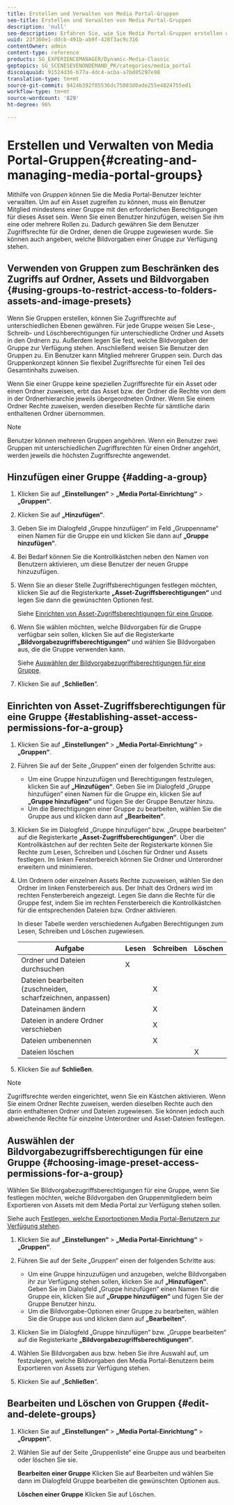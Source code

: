 ```yaml
---
title: Erstellen und Verwalten von Media Portal-Gruppen
seo-title: Erstellen und Verwalten von Media Portal-Gruppen
description: 'null'
seo-description: Erfahren Sie, wie Sie Media Portal-Gruppen erstellen und verwalten.
uuid: 23f360e1-ddcb-491b-ab9f-428f3ac9c316
contentOwner: admin
content-type: reference
products: SG_EXPERIENCEMANAGER/Dynamic-Media-Classic
geptopics: SG_SCENESEVENONDEMAND_PK/categories/media_portal
discoiquuid: 91524d36-b77a-4dc4-acba-a7bd85297e98
translation-type: tm+mt
source-git-commit: 9424b392f85536dc75083d0ade255e4824755ed1
workflow-type: tm+mt
source-wordcount: '829'
ht-degree: 96%

---
```



# Erstellen und Verwalten von Media Portal-Gruppen{#creating-and-managing-media-portal-groups}

Mithilfe von *Gruppen* können Sie die Media Portal-Benutzer leichter verwalten. Um auf ein Asset zugreifen zu können, muss ein Benutzer Mitglied mindestens einer Gruppe mit den erforderlichen Berechtigungen für dieses Asset sein. Wenn Sie einen Benutzer hinzufügen, weisen Sie ihm eine oder mehrere Rollen zu. Dadurch gewähren Sie dem Benutzer Zugriffsrechte für die Ordner, denen die Gruppe zugewiesen wurde. Sie können auch angeben, welche Bildvorgaben einer Gruppe zur Verfügung stehen.

## Verwenden von Gruppen zum Beschränken des Zugriffs auf Ordner, Assets und Bildvorgaben {#using-groups-to-restrict-access-to-folders-assets-and-image-presets}

Wenn Sie Gruppen erstellen, können Sie Zugriffsrechte auf unterschiedlichen Ebenen gewähren. Für jede Gruppe weisen Sie Lese-, Schreib- und Löschberechtigungen für unterschiedliche Ordner und Assets in den Ordnern zu. Außerdem legen Sie fest, welche Bildvorgaben der Gruppe zur Verfügung stehen. Anschließend weisen Sie Benutzer den Gruppen zu. Ein Benutzer kann Mitglied mehrerer Gruppen sein. Durch das Gruppenkonzept können Sie flexibel Zugriffsrechte für einen Teil des Gesamtinhalts zuweisen.

Wenn Sie einer Gruppe keine speziellen Zugriffsrechte für ein Asset oder einen Ordner zuweisen, erbt das Asset bzw. der Ordner die Rechte von dem in der Ordnerhierarchie jeweils übergeordneten Ordner. Wenn Sie einem Ordner Rechte zuweisen, werden dieselben Rechte für sämtliche darin enthaltenen Ordner übernommen.

>[!NOTE]
>
>Benutzer können mehreren Gruppen angehören. Wenn ein Benutzer zwei Gruppen mit unterschiedlichen Zugriffsrechten für einen Ordner angehört, werden jeweils die höchsten Zugriffsrechte angewendet.

## Hinzufügen einer Gruppe {#adding-a-group}

1. Klicken Sie auf **„Einstellungen“** > **„Media Portal-Einrichtung“** > **„Gruppen“**.
1. Klicken Sie auf **„Hinzufügen“**.
1. Geben Sie im Dialogfeld „Gruppe hinzufügen“ im Feld „Gruppenname“ einen Namen für die Gruppe ein und klicken Sie dann auf **„Gruppe hinzufügen“**.
1. Bei Bedarf können Sie die Kontrollkästchen neben den Namen von Benutzern aktivieren, um diese Benutzer der neuen Gruppe hinzuzufügen.
1. Wenn Sie an dieser Stelle Zugriffsberechtigungen festlegen möchten, klicken Sie auf die Registerkarte **„Asset-Zugriffsberechtigungen“** und legen Sie dann die gewünschten Optionen fest.

   Siehe [Einrichten von Asset-Zugriffsberechtigungen für eine Gruppe](creating-media-portal-groups.md#establishing_asset_access_permissions_for_a_group).

1. Wenn Sie wählen möchten, welche Bildvorgaben für die Gruppe verfügbar sein sollen, klicken Sie auf die Registerkarte **„Bildvorgabezugriffsberechtigungen“** und wählen Sie Bildvorgaben aus, die die Gruppe verwenden kann.

   Siehe [Auswählen der Bildvorgabezugriffsberechtigungen für eine Gruppe](creating-media-portal-groups.md#choosing_image_preset_access_permissions_for_a_group).

1. Klicken Sie auf „**Schließen**“.

## Einrichten von Asset-Zugriffsberechtigungen für eine Gruppe {#establishing-asset-access-permissions-for-a-group}

1. Klicken Sie auf **„Einstellungen“** > **„Media Portal-Einrichtung“** > **„Gruppen“**.
1. Führen Sie auf der Seite „Gruppen“ einen der folgenden Schritte aus:

   * Um eine Gruppe hinzuzufügen und Berechtigungen festzulegen, klicken Sie auf **„Hinzufügen“**. Geben Sie im Dialogfeld „Gruppe hinzufügen“ einen Namen für die Gruppe ein, klicken Sie auf **„Gruppe hinzufügen“** und fügen Sie der Gruppe Benutzer hinzu.
   * Um die Berechtigungen einer Gruppe zu bearbeiten, wählen Sie die Gruppe aus und klicken dann auf **„Bearbeiten“**.

1. Klicken Sie im Dialogfeld „Gruppe hinzufügen“ bzw. „Gruppe bearbeiten“ auf die Registerkarte **„Asset-Zugriffsberechtigungen“**. Über die Kontrollkästchen auf der rechten Seite der Registerkarte können Sie Rechte zum Lesen, Schreiben und Löschen für Ordner und Assets festlegen. Im linken Fensterbereich können Sie Ordner und Unterordner erweitern und minimieren.
1. Um Ordnern oder einzelnen Assets Rechte zuzuweisen, wählen Sie den Ordner im linken Fensterbereich aus. Der Inhalt des Ordners wird im rechten Fensterbereich angezeigt. Legen Sie dann die Rechte für die Gruppe fest, indem Sie im rechten Fensterbereich die Kontrollkästchen für die entsprechenden Dateien bzw. Ordner aktivieren.

   In dieser Tabelle werden verschiedenen Aufgaben Berechtigungen zum Lesen, Schreiben und Löschen zugewiesen.

   | Aufgabe | Lesen | Schreiben | Löschen |
   |--- |--- |--- |--- |
   | Ordner und Dateien durchsuchen | X |  |  |
   | Dateien bearbeiten (zuschneiden, scharfzeichnen, anpassen) |  | X |  |
   | Dateinamen ändern |  | X |  |
   | Dateien in andere Ordner verschieben |  | X |  |
   | Dateien umbenennen |  | X |  |
   | Dateien löschen |  |  | X |

1. Klicken Sie auf **Schließen**.

>[!NOTE]
>
>Zugriffsrechte werden eingerichtet, wenn Sie ein Kästchen aktivieren. Wenn Sie einem Ordner Rechte zuweisen, werden dieselben Rechte auch den darin enthaltenen Ordner und Dateien zugewiesen. Sie können jedoch auch abweichende Rechte für einzelne Unterordner und Asset-Dateien festlegen.

## Auswählen der Bildvorgabezugriffsberechtigungen für eine Gruppe {#choosing-image-preset-access-permissions-for-a-group}

Wählen Sie Bildvorgabezugriffsberechtigungen für eine Gruppe, wenn Sie festlegen möchten, welche Bildvorgaben den Gruppenmitgliedern beim Exportieren von Assets mit dem Media Portal zur Verfügung stehen sollen.

Siehe auch [Festlegen, welche Exportoptionen Media Portal-Benutzern zur Verfügung stehen](specifying-export-options-available-media.md#specifying_export_options_available_to_media_portal_users).

1. Klicken Sie auf **„Einstellungen“** > **„Media Portal-Einrichtung“** > **„Gruppen“**.
1. Führen Sie auf der Seite „Gruppen“ einen der folgenden Schritte aus:

   * Um eine Gruppe hinzuzufügen und anzugeben, welche Bildvorgaben ihr zur Verfügung stehen sollen, klicken Sie auf **„Hinzufügen“**. Geben Sie im Dialogfeld „Gruppe hinzufügen“ einen Namen für die Gruppe ein, klicken Sie auf **„Gruppe hinzufügen“** und fügen Sie der Gruppe Benutzer hinzu.
   * Um die Bildvorgabe-Optionen einer Gruppe zu bearbeiten, wählen Sie die Gruppe aus und klicken dann auf **„Bearbeiten“**.

1. Klicken Sie im Dialogfeld „Gruppe hinzufügen“ bzw. „Gruppe bearbeiten“ auf die Registerkarte **„Bildvorgabezugriffsberechtigungen“**.
1. Wählen Sie Bildvorgaben aus bzw. heben Sie ihre Auswahl auf, um festzulegen, welche Bildvorgaben den Media Portal-Benutzern beim Exportieren von Assets zur Verfügung stehen.
1. Klicken Sie auf „**Schließen**“.

## Bearbeiten und Löschen von Gruppen {#edit-and-delete-groups}

1. Klicken Sie auf **„Einstellungen“** > **„Media Portal-Einrichtung“** > **„Gruppen“**.
1. Wählen Sie auf der Seite „Gruppenliste“ eine Gruppe aus und bearbeiten oder löschen Sie sie.

   **Bearbeiten einer Gruppe** Klicken Sie auf Bearbeiten und wählen Sie dann im Dialogfeld Gruppe bearbeiten die gewünschten Optionen aus.

   **Löschen einer Gruppe** Klicken Sie auf Löschen.

